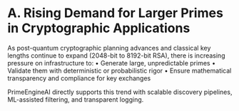 # A. Rising Demand for Larger Primes in Cryptographic Applications

As post-quantum cryptographic planning advances and classical key lengths continue to expand (2048-bit to 8192-bit RSA), there is increasing pressure on infrastructure to:
• Generate large, unpredictable primes
• Validate them with deterministic or probabilistic rigor
• Ensure mathematical transparency and compliance for key exchanges

PrimeEngineAI directly supports this trend with scalable discovery pipelines, ML-assisted filtering, and transparent logging.

